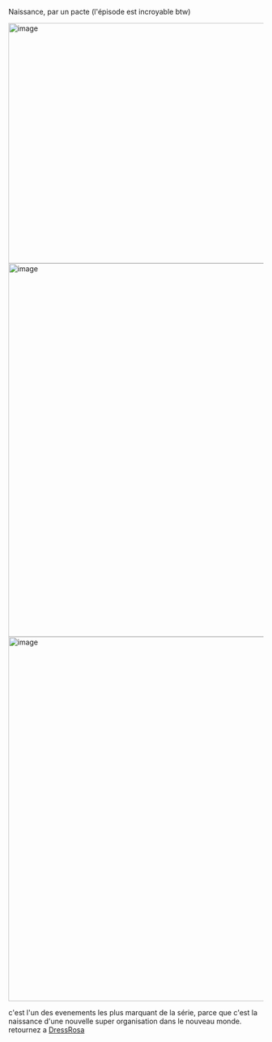 Naissance, par un pacte (l'épisode est incroyable btw)

<img width="579" height="475" alt="image" src="https://github.com/user-attachments/assets/3b41ae2c-de39-43c9-9a42-c9baea49c5ea" />


<img width="1054" height="738" alt="image" src="https://github.com/user-attachments/assets/2ad770a9-78e6-41d7-babb-959c5c5bc648" />


<img width="1280" height="720" alt="image" src="https://github.com/user-attachments/assets/e4ddf839-2881-4848-a4fe-cd70973185fa" />




c'est l'un des evenements les plus marquant de la série, parce que c'est la naissance d'une nouvelle super organisation dans le nouveau monde.
retournez a [DressRosa](https://github.com/Enlawn/TP2---labyrinth/blob/main/DressRosa.md)



<!-- made by enlawn (AB) -->
